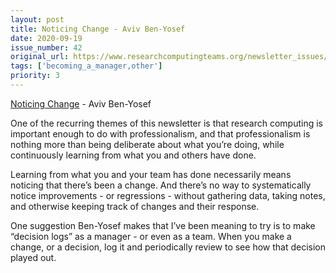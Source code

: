 ```yaml
---
layout: post
title: Noticing Change - Aviv Ben-Yosef
date: 2020-09-19
issue_number: 42
original_url: https://www.researchcomputingteams.org/newsletter_issues/0042
tags: ['becoming_a_manager,other']
priority: 3
---
```


<!-- markdownlint-disable MD033 -->
<!-- markdownlint-disable MD041 -->
<!-- markdownlint-disable MD049 -->

[Noticing Change](https://avivbenyosef.com/noticing-change/) - Aviv Ben-Yosef

One of the recurring themes of this newsletter is that research computing is important enough to do with professionalism, and that professionalism is nothing more than being deliberate about what you’re doing, while continuously learning from what you and others have done.

Learning from what you and your team has done necessarily means noticing that there’s been a change.  And there’s no way to systematically notice improvements - or regressions - without gathering data, taking notes, and otherwise keeping track of changes and their response.

One suggestion Ben-Yosef makes that I’ve been meaning to try is to make “decision logs” as a manager - or even as a team.  When you make a change, or a decision, log it and periodically review to see how that decision played out.
